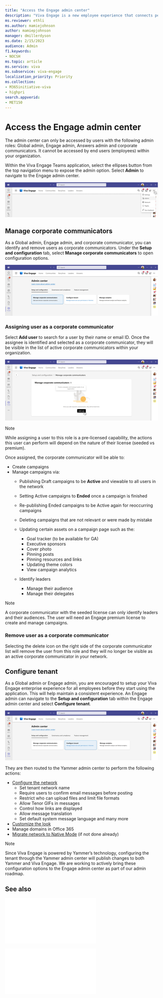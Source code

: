```yaml
---
title: "Access the Engage admin center"
description: "Viva Engage is a new employee experience that connects people across the company—wherever and whenever they work—so that everyone is included and engaged."
ms.reviewer: ethli
ms.author: mamiejohnson
author: mamiepjohnson
manager: dmillerdyson
ms.date: 2/15/2023
audience: Admin
f1.keywords:
- NOCSH
ms.topic: article
ms.service: viva
ms.subservice: viva-engage
localization_priority: Priority
ms.collection:  
- M365initiative-viva
- highpri
search.appverid:
- MET150
---
```


# Access the Engage admin center

The admin center can only be accessed by users with the following admin roles: Global admin, Engage admin, Answers admin and corporate communicators. It cannot be accessed by end users (employees) within your organization.

Within the Viva Engage Teams application, select the ellipses button from the top navigation menu to expose the admin option. Select **Admin** to navigate to the Engage admin center.

![Image of the entrypoint into the Engage admin center.](/Viva/media/engage/admin/admin-entrypoint.png)

## Manage corporate communicators  

As a Global admin, Engage admin, and corporate communicator, you can identify and remove users as corporate communicators. Under the **Setup and configuration** tab, select **Manage corporate communicators** to open configuration options.  

![Image of the interface for managing corporate communicators.](/Viva/media/engage/admin/manage-corpcomms.png)

### Assigning user as a corporate communicator

Select **Add user** to search for a user by their name or email ID. Once the assignee is identified and selected as a corporate communicator, they will be visible in the list of active corporate communicators within your organization.  

![Image of the interface for adding corporate communicators.](/Viva/media/engage/admin/add-corp-comms.png)

>[!NOTE]
> While assigning a user to this role is a pre-licensed capability, the actions this user can perform will depend on the nature of their license (seeded vs premium).  

Once assigned, the corporate communicator will be able to: 

- Create campaigns 
- Manage campaigns via: 
    - Publishing Draft campaigns to be **Active** and viewable to all users in the network 
    - Setting Active campaigns to **Ended** once a campaign is finished
    - Re-publishing Ended campaigns to be Active again for reoccurring campaigns 
    - Deleting campaigns that are not relevant or were made by mistake
    - Updating certain assets on a campaign page such as the: 
        - Goal tracker (to be available for GA) 
        - Executive sponsors 
        - Cover photo 
        - Pinning posts 
        - Pinning resources and links
        - Updating theme colors 
        - View campaign analytics 

    - Identify leaders 
        - Manage their audience 
        - Manage their delegates 

> [!NOTE]
> A corporate communicator with the seeded license can only identify leaders and their audiences. The user will need an Engage premium license to create and manage campaigns.  

### Remove user as a corporate communicator

Selecting the delete icon on the right side of the corporate communicator list will remove the user from this role and they will no longer be visible as an active corporate communicator in your network.  

## Configure tenant

As a Global admin or Engage admin, you are encouraged to setup your Viva Engage enterprise experience for all employees before they start using the application. This will help maintain a consistent experience. An Engage admin can navigate to the **Setup and configuration** tab within the Engage admin center and select **Configure tenant**.  

![Image of the interface for configuring the tenant in Viva Engage.](/Viva/media/engage/admin/config-tenant.png)

They are then routed to the Yammer admin center to perform the following actions:  

- [Configure the network](https://learn.microsoft.com/yammer/configure-your-yammer-network/configure-yammer)
    - Set tenant network name
    - Require users to confirm email messages before posting
    - Restrict who can upload files and limit file formats
    - Allow Tenor GIFs in messages
    - Control how links are displayed
    - Allow message translation
    - Set default system message language and many more
- [Customize the look](https://learn.microsoft.com/yammer/configure-your-yammer-network/customize-the-look-of-yammer)
- Manage domains in Office 365  
- [Migrate network to Native Mode](https://learn.microsoft.com/yammer/configure-your-yammer-network/native-mode-step-by-step-guide) (if not done already)

>[!NOTE]
> Since Viva Engage is powered by Yammer’s technology, configuring the tenant through the Yammer admin center will publish changes to both Yammer and Viva Engage. We are working to actively bring these configuration options to the Engage admin center as part of our admin roadmap.

## See also

![Key admin roles and permissions in Viva Engage](/Viva/engage/eac-key-admin-roles-permissions.md)

![Set up the Engage admin center](/Viva/engage/eac-get-started.md)